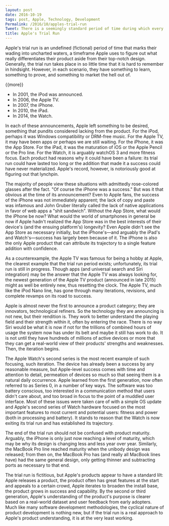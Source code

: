 ```yaml
---
layout: post
date: 2016-10-19
tags: post, Apple, Technology, Development
Permalink: /2016/10/apples-trial-run
Tweet: There is a seemingly standard period of time during which every Apple product could be a success or a failure.
title: Apple's Trial Run
---
```


Apple's trial run is an undefined (fictional) period of time that marks their wading into uncharted waters, a timeframe Apple uses to figure out what really differentiates their product aside from their top-notch design. Generally, the trial run takes place in so little time that it is hard to remember in hindsight. However, in each scenario, they have something to learn, something to prove, and something to market the hell out of.

{{more}}

 - In 2001, the iPod was announced.
 - In 2006, the Apple TV.
 - In 2007, the iPhone.
 - In 2010, the iPad.
 - In 2014, the Watch.

In each of these announcements, Apple left something to be desired, something that pundits considered lacking from the product. For the iPod, perhaps it was Windows compatibility or DRM-free music. For the Apple TV, it may have been apps or perhaps we are still waiting. For the iPhone, it was the App Store. For the iPad, it was the maturation of iOS or the Apple Pencil or the Pro line. For the Watch, it is arguably watchOS 3 and more fitness focus. Each product had reasons why it could have been a failure: its trial run could have lasted too long or the addition that made it a success could have never materialized. Apple's record, however, is notoriously good at figuring out that lynchpin.

The majority of people view these situations with admittedly rose-colored glasses after the fact. "Of course the iPhone was a success." But was it that obvious at the time of its announcement? Even to Apple fans, the success of the iPhone was not immediately apparent; the lack of copy and paste was infamous and John Gruber literally called the lack of native applications in favor of web apps a "shit sandwich". Without the App Store, what would the iPhone be now? What would the world of smartphones in general be now if Apple hadn't realized the App Store was in the best interests of their device's (and the ensuing platform's) longevity? Even Apple didn't see the App Store as necessary initially, but the iPhone's—and arguably the iPad's and Watch's—success has largely been because of it. The iPhone is also the only Apple product that can attribute its trajectory to a single feature addition with confidence.

As a counterexample, the Apple TV was famous for being a hobby at Apple, the clearest example that the trial run period exists; unfortunately, its trial run is still in progress. Though apps (and universal search and Siri integration) may be the answer that the Apple TV was always looking for, the newest generation of the Apple TV product (announced in late 2015) might as well be entirely new, thus resetting the clock. The Apple TV, much like the iPod Nano line, has gone through many iterations, revisions, and complete revamps on its road to success.

Apple is almost never the first to announce a product category; they are innovators, technological refiners. So the technology they are announcing is not new, but their rendition is. They work to better understand the playing field and their strength within it, often by entering the race. There is no way Siri would be what it is now if not for the trillions of combined hours of usage the system now has under its belt and maybe it still has work to do. It is not until they have hundreds of millions of active devices or more that they can get a real-world view of their products' strengths and weaknesses. Then, the iteration begins.

The Apple Watch's second series is the most recent example of such focusing, such iteration. The device has already been a success by any reasonable measure, but Apple-level success comes with time and attention to detail, permeation of devices so much so that seeing them is a natural daily occurrence. Apple learned from the first generation, now often referred to as Series 0, in a number of key ways. The software was too battery conscious, too interested in a communication method that users didn't care about, and too broad in focus to the point of a muddled user interface. Most of these issues were taken care of with a simple OS update and Apple's second series of Watch hardware focused on the most important features to most current and potential users: fitness and power (both in processing and battery). It stands to reason that the Watch is now exiting its trial run and has established its trajectory.

The end of the trial run should not be confused with product maturity. Arguably, the iPhone is only just now reaching a level of maturity, which may be why its design is changing less and less year over year. Similarly, the MacBook Pro line reached maturity when the unibody design was released; from then on, the MacBook Pro has (and really all MacBook lines have) had the same general design, only getting thinner and subtracting ports as necessary to that end.

The trial run is fictitious, but Apple's products appear to have a standard lilt: Apple releases a product, the product often has great features at the start and appeals to a certain crowd, Apple iterates to broaden the install base, the product grows in success and capability. By the second or third generation, Apple's understanding of the product's purpose is clearer based on a real-world dataset and user feedback from early adopters. Much like many software development methodologies, the cyclical nature of product development is nothing new, but if the trial run is a real approach to Apple's product understanding, it is at the very least working.